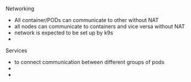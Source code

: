 
Networking
 - All container/PODs can communicate to other without NAT
 - all nodes can communicate to containers and vice versa without NAT
 - network is expected to be set up by k9s
 - 
 Services
 - to connect communication between different groups of pods
 - 
 - 